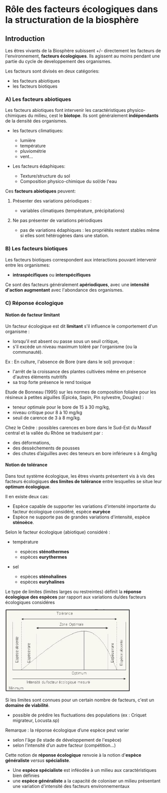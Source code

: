 # Rôle des facteurs écologiques  dans la structuration de la  biosphère

## Introduction

Les êtres vivants de la Biosphère subissent +/- directement les facteurs de l'environnement, **facteurs écologiques**. Ils agissent au moins pendant une partie du cycle de developpement des organismes.

Les facteurs sont divisés en deux catégories:

* les facteurs abiotiques
* les facteurs biotiques

### A) Les facteurs abiotiques

Les facteurs abiotiques font intervenir les caractéristiques physico-chimiques du milieu, cest le **biotope**. Ils sont généralement **indépendants** de la densité des organismes.

* les facteurs climatiques:
	* lumière
    * température
    * pluviométrie
    * vent...
    
* Les facteurs édaphiques:
	* Texture/structure du sol
    * Composition physico-chimique du sol/de l'eau
    
Ces **facteurs abiotiques** peuvent:

1) Présenter des variations périodiques :
	* variables climatiques (température, précipitations)
    
2) Ne pas présenter de variations périodiques
	* pas de variations édaphiques : les propriétés restent stables même si elles sont hétérogènes dans une station.
    
### B) Les facteurs biotiques    

Les facteurs biotiques correspondent aux interactions pouvant intervenir entre les organismes:

* **intraspécifiques** ou **interspécifiques**

Ce sont des facteurs généralement **apériodiques**, avec une **intensité d'action augmentant** avec l'abondance des organismes.

### C) Réponse écologique

#### Notion de facteur limitant

Un facteur écologique est dit **limitant** s'il influence le comportement d'un organisme :

* lorsqu'il  est  absent  ou  passe  sous  un  seuil critique, 
* s'il  excède  un  niveau  maximum toléré  par l'organisme (ou la communauté).

Ex  :   En  culture,   l'absence  de Bore (rare  dans  le  sol) provoque :

* l'arrêt de la croissance des plantes cultivées même en présence d'autres éléments nutritifs
* sa trop forte présence le rend toxique

Etude de Bonneau (1995) sur les normes de composition foliaire pour les résineux à petites aiguilles (Épicéa, Sapin, Pin sylvestre, Douglas) :

* teneur optimale pour le bore de 15 à 30 mg/kg,
* niveau critique pour 8 à 10 mg/kg
* seuil de carence de 3 à 8 mg/kg. 

Chez le Cèdre : possibles carences en bore dans le Sud-Est du Massif central et la vallée du Rhône se traduisent par :

* des déformations,
* des dessèchements de pousses
* des  chutes  d’aiguilles  avec  des  teneurs  en  bore  inférieure s  à  4mg/kg

#### Notion de tolérance

Dans  tout  système  écologique,  les  êtres  vivants  présentent vis à vis des facteurs écologiques **des limites de tolérance** entre lesquelles se situe leur **optimum écologique**.

Il en existe deux cas:

* Espèce  capable  de  supporter  les  variations  d'intensité importante du facteur écologique considéré, espèce **euryèce**
* Espèce ne supporte pas de grandes variations d'intensité, espèce **sténoèce**.

Selon le facteur écologique (abiotique) considéré :

* température 
	* espèces **sténothermes**
	* espèces **eurythermes**
    
* sel
	* espèces **sténohalines**
    * espèces **euryhalines**

Le type de limites (limites larges ou restreintes) définit la **réponse écologique des espèces** par rapport aux variations du/des facteurs écologiques considéres 

![Intensité ou facteur écologique mesuré](Images/ecologieespece.JPG)

Si les limites sont connues pour un certain nombre de facteurs, c'est un **domaine de viabilité**.

* possible de prédire les fluctuations des populations (ex : Criquet migrateur, Locusta.sp)

Remarque : la réponse écologique d’une espèce peut varier

* selon l'âge (le stade de développement de l'espèce)
* selon l’intensité d’un autre facteur (compétition...)

Cette  notion  de **réponse  écologique** renvoie  à  la  notion d'**espèce généraliste** *versus* **spécialiste**.

* Une **espèce spécialiste** est inféodée à un milieu aux caractéristiques bien définies
* une **espèce généraliste** a la capacité de coloniser un milieu présentant une variation d'intensité des facteurs environnementaux